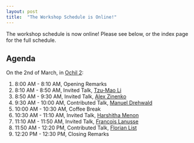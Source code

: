 ```yaml
---
layout: post
title:  "The Workshop Schedule is Online!"
---
```


The workshop schedule is now online! Please see below, or the index page for the full schedule.

## Agenda

On the 2nd of March, in [Ochil 2](https://ppopp24.sigplan.org/room/PPoPP-2024-venue-ochil-2):

1. 8:00 AM - 8:10 AM, Opening Remarks
2. 8:10 AM - 8:50 AM, Invited Talk, [Tzu-Mao Li](https://cseweb.ucsd.edu/~tzli/)
3. 8:50 AM - 9:30 AM, Invited Talk, [Alex Zinenko](https://ozinenko.com)
4. 9:30 AM - 10:00 AM, Contributed Talk, [Manuel Drehwald](https://www.linkedin.com/in/manuel-drehwald)
5. 10:00 AM - 10:30 AM, Coffee Break
6. 10:30 AM - 11:10 AM, Invited Talk, [Harshitha Menon](http://www.harshithamenon.com)
7. 11:10 AM - 11:50 AM, Invited Talk, [Francois Lanusse](https://flanusse.net)
8. 11:50 AM - 12:20 PM, Contributed Talk, [Florian List](https://ucris.univie.ac.at/portal/en/persons/florian-list(33aa2256-5c70-4fd7-84ef-ba2d9e66ed44).html)
9. 12:20 PM - 12:30 PM, Closing Remarks
